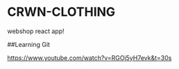 # CRWN-CLOTHING

webshop react app!

##Learning Git

https://www.youtube.com/watch?v=RGOj5yH7evk&t=30s